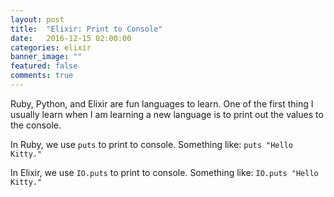 ```yaml
---
layout: post
title:  "Elixir: Print to Console"
date:   2016-12-15 02:00:00
categories: elixir
banner_image: ""
featured: false
comments: true
---
```


Ruby, Python, and Elixir are fun languages to learn.  One of the first thing I usually learn when I am learning a new language is to print out the values to the console.

In Ruby, we use `puts` to print to console.  Something like: `puts "Hello Kitty."`

In Elixir, we use `IO.puts` to print to console.  Something like: `IO.puts "Hello Kitty."`

<script src="https://gist.github.com/antwonlee/069d4849b410128719859ad2f2203eaa.js"></script>
